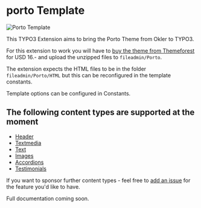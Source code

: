 porto Template
=====

![Porto Template](https://image-tf.s3.envato.com/files/218061050/Preview.__large_preview.png)

This TYPO3 Extension aims to bring the Porto Theme from Okler to TYPO3.

For this extension to work you will have to [buy the theme from Themeforest](  https://themeforest.net/item/porto-responsive-html5-template/4106987?ref=zechendorf) for USD 16.- and upload the unzipped files to ``fileadmin/Porto``.

The extension expects the HTML files to be in the folder ``fileadmin/Porto/HTML`` but this can be reconfigured in the template constants.

Template options can be configured in Constants.

## The following content types are supported at the moment

 * [Header](http://preview.oklerthemes.com/porto/5.5.0/shortcodes-headings.html)
 * [Textmedia](http://preview.oklerthemes.com/porto/5.5.0/page-left-sidebar.html)
 * [Text](http://preview.oklerthemes.com/porto/5.5.0/page-left-sidebar.html)
 * [Images](http://preview.oklerthemes.com/porto/5.5.0/page-left-sidebar.html)
 * [Accordions](http://preview.oklerthemes.com/porto/5.5.0/shortcodes-accordions.html)
 * [Testimonials](http://preview.oklerthemes.com/porto/5.5.0/shortcodes-testimonials.html)

If you want to sponsor further content types - feel free to [add an issue](https://github.com/zechendorf/porto/issues) for the feature you'd like to have.

Full documentation coming soon.

